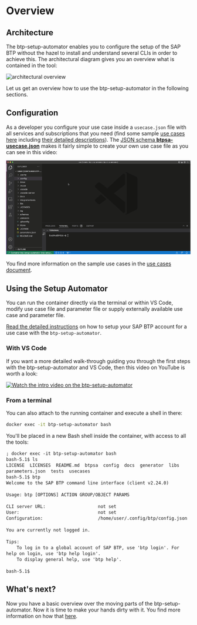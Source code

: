 # Overview

## Architecture

The btp-setup-automator enables you to configure the setup of the SAP BTP without the hazel to install and understand several CLIs in order to achieve this. The architectural diagram gives you an overview what is contained in the tool:

![architectural overview](./pics/overview.png)

Let us get an overview how to use the btp-setup-automator in the following sections.

## Configuration

As a developer you configure your use case inside a `usecase.json` file with all services and subscriptions that you need (find some sample [use cases here](./usecases/released) including [their detailed descriptions](./USECASES.md)). The [JSON schema **btpsa-usecase.json**](./libs/btpsa-usecase.json) makes it fairly simple to create your own use case file as you can see in this video:

![json schema for creating use case files](./pics/btpsa-json-schema.gif)

You find more information on the sample use cases in the [use cases document](.USECASES.md).

## Using the Setup Automator

You can run the container directly via the terminal or within VS Code, modify use case file and parameter file or supply externally available use case and parameter file.

[Read the detailed instructions](README.md) on how to setup your SAP BTP account for a use case with the `btp-setup-automator`.

### With VS Code

If you want a more detailed walk-through guiding you through the first steps with the btp-setup-automator and VS Code, then this video on YouTube is worth a look:

[![Watch the intro video on the btp-setup-automator](https://img.youtube.com/vi/BHBgQ45fgIk/0.jpg)](https://www.youtube.com/watch?v=BHBgQ45fgIk)

### From a terminal

You can also attach to the running container and execute a shell in there:

```bash
docker exec -it btp-setup-automator bash
```

You'll be placed in a new Bash shell inside the container, with access to all the tools:

```text
; docker exec -it btp-setup-automator bash
bash-5.1$ ls
LICENSE  LICENSES  README.md  btpsa  config  docs  generator  libs  parameters.json  tests  usecases
bash-5.1$ btp
Welcome to the SAP BTP command line interface (client v2.24.0)

Usage: btp [OPTIONS] ACTION GROUP/OBJECT PARAMS

CLI server URL:                    not set
User:                              not set
Configuration:                     /home/user/.config/btp/config.json

You are currently not logged in.

Tips:
    To log in to a global account of SAP BTP, use 'btp login'. For help on login, use 'btp help login'.
    To display general help, use 'btp help'.

bash-5.1$
```

## What's next?

Now you have a basic overview over the moving parts of the btp-setup-automator. Now it is time to make your hands dirty with it. You find more information on how that [here](README.md).
